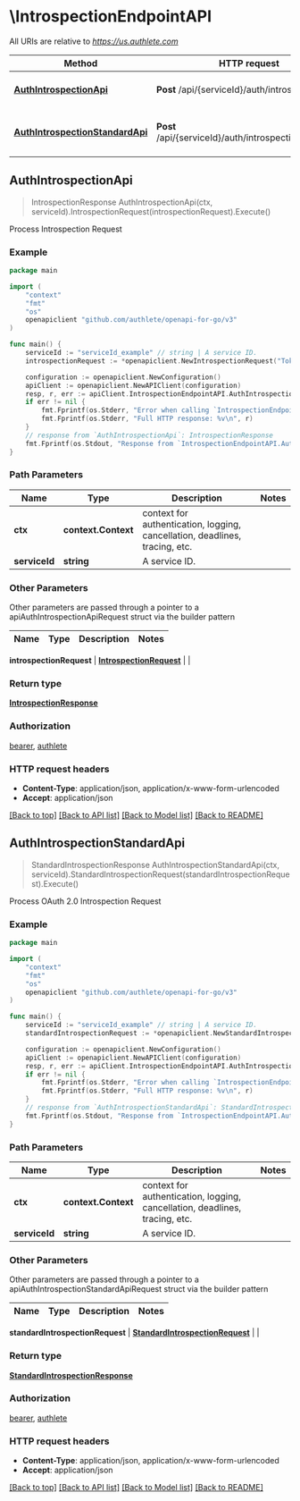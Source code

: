 # \IntrospectionEndpointAPI

All URIs are relative to *https://us.authlete.com*

Method | HTTP request | Description
------------- | ------------- | -------------
[**AuthIntrospectionApi**](IntrospectionEndpointAPI.md#AuthIntrospectionApi) | **Post** /api/{serviceId}/auth/introspection | Process Introspection Request
[**AuthIntrospectionStandardApi**](IntrospectionEndpointAPI.md#AuthIntrospectionStandardApi) | **Post** /api/{serviceId}/auth/introspection/standard | Process OAuth 2.0 Introspection Request



## AuthIntrospectionApi

> IntrospectionResponse AuthIntrospectionApi(ctx, serviceId).IntrospectionRequest(introspectionRequest).Execute()

Process Introspection Request



### Example

```go
package main

import (
	"context"
	"fmt"
	"os"
	openapiclient "github.com/authlete/openapi-for-go/v3"
)

func main() {
	serviceId := "serviceId_example" // string | A service ID.
	introspectionRequest := *openapiclient.NewIntrospectionRequest("Token_example") // IntrospectionRequest | 

	configuration := openapiclient.NewConfiguration()
	apiClient := openapiclient.NewAPIClient(configuration)
	resp, r, err := apiClient.IntrospectionEndpointAPI.AuthIntrospectionApi(context.Background(), serviceId).IntrospectionRequest(introspectionRequest).Execute()
	if err != nil {
		fmt.Fprintf(os.Stderr, "Error when calling `IntrospectionEndpointAPI.AuthIntrospectionApi``: %v\n", err)
		fmt.Fprintf(os.Stderr, "Full HTTP response: %v\n", r)
	}
	// response from `AuthIntrospectionApi`: IntrospectionResponse
	fmt.Fprintf(os.Stdout, "Response from `IntrospectionEndpointAPI.AuthIntrospectionApi`: %v\n", resp)
}
```

### Path Parameters


Name | Type | Description  | Notes
------------- | ------------- | ------------- | -------------
**ctx** | **context.Context** | context for authentication, logging, cancellation, deadlines, tracing, etc.
**serviceId** | **string** | A service ID. | 

### Other Parameters

Other parameters are passed through a pointer to a apiAuthIntrospectionApiRequest struct via the builder pattern


Name | Type | Description  | Notes
------------- | ------------- | ------------- | -------------

 **introspectionRequest** | [**IntrospectionRequest**](IntrospectionRequest.md) |  | 

### Return type

[**IntrospectionResponse**](IntrospectionResponse.md)

### Authorization

[bearer](../README.md#bearer), [authlete](../README.md#authlete)

### HTTP request headers

- **Content-Type**: application/json, application/x-www-form-urlencoded
- **Accept**: application/json

[[Back to top]](#) [[Back to API list]](../README.md#documentation-for-api-endpoints)
[[Back to Model list]](../README.md#documentation-for-models)
[[Back to README]](../README.md)


## AuthIntrospectionStandardApi

> StandardIntrospectionResponse AuthIntrospectionStandardApi(ctx, serviceId).StandardIntrospectionRequest(standardIntrospectionRequest).Execute()

Process OAuth 2.0 Introspection Request



### Example

```go
package main

import (
	"context"
	"fmt"
	"os"
	openapiclient "github.com/authlete/openapi-for-go/v3"
)

func main() {
	serviceId := "serviceId_example" // string | A service ID.
	standardIntrospectionRequest := *openapiclient.NewStandardIntrospectionRequest("Parameters_example") // StandardIntrospectionRequest | 

	configuration := openapiclient.NewConfiguration()
	apiClient := openapiclient.NewAPIClient(configuration)
	resp, r, err := apiClient.IntrospectionEndpointAPI.AuthIntrospectionStandardApi(context.Background(), serviceId).StandardIntrospectionRequest(standardIntrospectionRequest).Execute()
	if err != nil {
		fmt.Fprintf(os.Stderr, "Error when calling `IntrospectionEndpointAPI.AuthIntrospectionStandardApi``: %v\n", err)
		fmt.Fprintf(os.Stderr, "Full HTTP response: %v\n", r)
	}
	// response from `AuthIntrospectionStandardApi`: StandardIntrospectionResponse
	fmt.Fprintf(os.Stdout, "Response from `IntrospectionEndpointAPI.AuthIntrospectionStandardApi`: %v\n", resp)
}
```

### Path Parameters


Name | Type | Description  | Notes
------------- | ------------- | ------------- | -------------
**ctx** | **context.Context** | context for authentication, logging, cancellation, deadlines, tracing, etc.
**serviceId** | **string** | A service ID. | 

### Other Parameters

Other parameters are passed through a pointer to a apiAuthIntrospectionStandardApiRequest struct via the builder pattern


Name | Type | Description  | Notes
------------- | ------------- | ------------- | -------------

 **standardIntrospectionRequest** | [**StandardIntrospectionRequest**](StandardIntrospectionRequest.md) |  | 

### Return type

[**StandardIntrospectionResponse**](StandardIntrospectionResponse.md)

### Authorization

[bearer](../README.md#bearer), [authlete](../README.md#authlete)

### HTTP request headers

- **Content-Type**: application/json, application/x-www-form-urlencoded
- **Accept**: application/json

[[Back to top]](#) [[Back to API list]](../README.md#documentation-for-api-endpoints)
[[Back to Model list]](../README.md#documentation-for-models)
[[Back to README]](../README.md)

